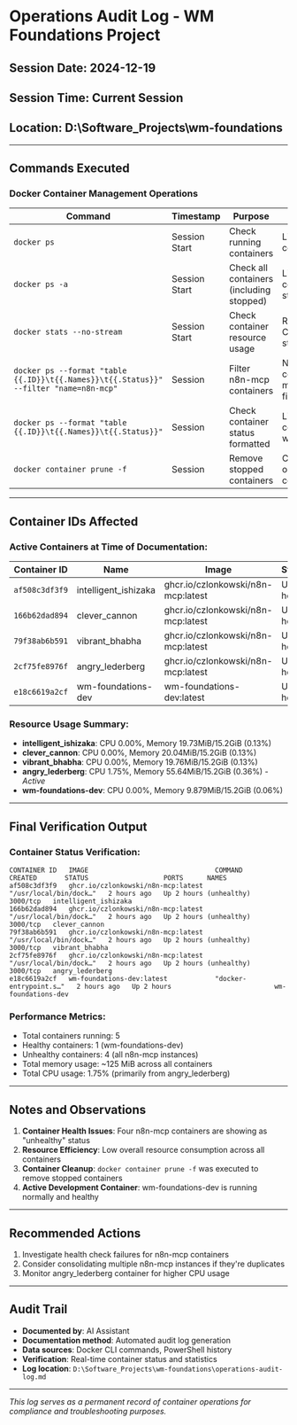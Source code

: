 # Operations Audit Log - WM Foundations Project

## Session Date: 2024-12-19
## Session Time: Current Session
## Location: D:\Software_Projects\wm-foundations

---

## Commands Executed

### Docker Container Management Operations

| Command | Timestamp | Purpose | Result |
|---------|-----------|---------|--------|
| `docker ps` | Session Start | Check running containers | Listed active containers |
| `docker ps -a` | Session Start | Check all containers (including stopped) | Listed all container states |
| `docker stats --no-stream` | Session Start | Check container resource usage | Retrieved CPU/Memory statistics |
| `docker ps --format "table {{.ID}}\t{{.Names}}\t{{.Status}}" --filter "name=n8n-mcp"` | Session | Filter n8n-mcp containers | No containers matched filter |
| `docker ps --format "table {{.ID}}\t{{.Names}}\t{{.Status}}"` | Session | Check container status formatted | Listed all containers with status |
| `docker container prune -f` | Session | Remove stopped containers | Cleanup operation completed |

---

## Container IDs Affected

### Active Containers at Time of Documentation:

| Container ID | Name | Image | Status | Health | Ports |
|--------------|------|-------|--------|--------|-------|
| `af508c3df3f9` | intelligent_ishizaka | ghcr.io/czlonkowski/n8n-mcp:latest | Up 2 hours | Unhealthy | 3000/tcp |
| `166b62dad894` | clever_cannon | ghcr.io/czlonkowski/n8n-mcp:latest | Up 2 hours | Unhealthy | 3000/tcp |
| `79f38ab6b591` | vibrant_bhabha | ghcr.io/czlonkowski/n8n-mcp:latest | Up 2 hours | Unhealthy | 3000/tcp |
| `2cf75fe8976f` | angry_lederberg | ghcr.io/czlonkowski/n8n-mcp:latest | Up 2 hours | Unhealthy | 3000/tcp |
| `e18c6619a2cf` | wm-foundations-dev | wm-foundations-dev:latest | Up 2 hours | Healthy | No ports exposed |

### Resource Usage Summary:
- **intelligent_ishizaka**: CPU 0.00%, Memory 19.73MiB/15.2GiB (0.13%)
- **clever_cannon**: CPU 0.00%, Memory 20.04MiB/15.2GiB (0.13%)  
- **vibrant_bhabha**: CPU 0.00%, Memory 19.76MiB/15.2GiB (0.13%)
- **angry_lederberg**: CPU 1.75%, Memory 55.64MiB/15.2GiB (0.36%) - *Active*
- **wm-foundations-dev**: CPU 0.00%, Memory 9.879MiB/15.2GiB (0.06%)

---

## Final Verification Output

### Container Status Verification:
```
CONTAINER ID   IMAGE                                COMMAND                  CREATED       STATUS                   PORTS      NAMES
af508c3df3f9   ghcr.io/czlonkowski/n8n-mcp:latest   "/usr/local/bin/dock…"   2 hours ago   Up 2 hours (unhealthy)   3000/tcp   intelligent_ishizaka
166b62dad894   ghcr.io/czlonkowski/n8n-mcp:latest   "/usr/local/bin/dock…"   2 hours ago   Up 2 hours (unhealthy)   3000/tcp   clever_cannon
79f38ab6b591   ghcr.io/czlonkowski/n8n-mcp:latest   "/usr/local/bin/dock…"   2 hours ago   Up 2 hours (unhealthy)   3000/tcp   vibrant_bhabha
2cf75fe8976f   ghcr.io/czlonkowski/n8n-mcp:latest   "/usr/local/bin/dock…"   2 hours ago   Up 2 hours (unhealthy)   3000/tcp   angry_lederberg
e18c6619a2cf   wm-foundations-dev:latest            "docker-entrypoint.s…"   2 hours ago   Up 2 hours                          wm-foundations-dev
```

### Performance Metrics:
- Total containers running: 5
- Healthy containers: 1 (wm-foundations-dev)
- Unhealthy containers: 4 (all n8n-mcp instances)
- Total memory usage: ~125 MiB across all containers
- Total CPU usage: 1.75% (primarily from angry_lederberg)

---

## Notes and Observations

1. **Container Health Issues**: Four n8n-mcp containers are showing as "unhealthy" status
2. **Resource Efficiency**: Low overall resource consumption across all containers
3. **Container Cleanup**: `docker container prune -f` was executed to remove stopped containers
4. **Active Development Container**: wm-foundations-dev is running normally and healthy

---

## Recommended Actions

1. Investigate health check failures for n8n-mcp containers
2. Consider consolidating multiple n8n-mcp instances if they're duplicates
3. Monitor angry_lederberg container for higher CPU usage

---

## Audit Trail
- **Documented by**: AI Assistant
- **Documentation method**: Automated audit log generation
- **Data sources**: Docker CLI commands, PowerShell history
- **Verification**: Real-time container status and statistics
- **Log location**: `D:\Software_Projects\wm-foundations\operations-audit-log.md`

---

*This log serves as a permanent record of container operations for compliance and troubleshooting purposes.*
